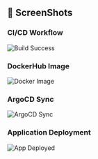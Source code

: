 ## 📸 ScreenShots

### CI/CD Workflow
![Build Success](project-demo/ci-build-success.png)

### DockerHub Image
![Docker Image](project-demo/dockerhub-image.png)

### ArgoCD Sync
![ArgoCD Sync](project-demo/argocd-sync.png)

### Application Deployment
![App Deployed](project-demo/deployed-pod.png)



